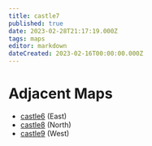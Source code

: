 ```yaml
---
title: castle7
published: true
date: 2023-02-28T21:17:19.000Z
tags: maps
editor: markdown
dateCreated: 2023-02-16T00:00:00.000Z
---
```



# Adjacent Maps
 * [castle6](/maps/castle6) (East)
 * [castle8](/maps/castle8) (North)
 * [castle9](/maps/castle9) (West)
